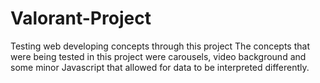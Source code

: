# Valorant-Project
Testing web developing concepts through this project
The concepts that were being tested in this project were carousels, video background and some minor Javascript that allowed for data to be interpreted differently.
